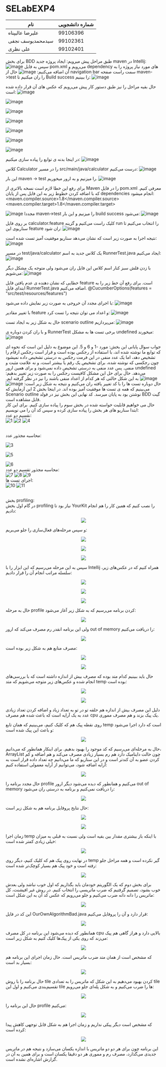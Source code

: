 # SELabEXP4
| نام          | شماره دانشجویی|
| ------------- | ------------- |
| علیرضا عالیپناه                  | 99106396      |
| سیدمحمدیوسف نجفی      | 99102361      |
| علی نظری                        | 99102401      |

برای بخش BDD طبق مراحل پیش میرویم:
ایجاد پروژه جدید maven در Intellij:
![image](https://github.com/user-attachments/assets/3c04e9f8-2a5f-453c-9697-8e36afb74dd6)
سپس به فایل pom.xml می‌رویم و dependency های مورد نیاز پروژه را به آن اضافه می‌کنیم:
![image](https://github.com/user-attachments/assets/c1335d0b-190b-4946-9cf9-69bcd2957dff)
حال از navigation bar سمت راست صفحه maven->test را ران میکنیم تا Build success را ببینیم:
![image](https://github.com/user-attachments/assets/21cebdeb-a711-46c7-b141-33b09c55798e)

حال بقیه مراحل را نیز طبق دستور کار پیش می‌رویم که عکس های آن قرار داده شده است:
![image](https://github.com/user-attachments/assets/7142260d-151c-4090-9302-a97ab38e95ba)

![image](https://github.com/user-attachments/assets/4edbfc3d-8af6-40df-959f-3337368e9d3b)

![image](https://github.com/user-attachments/assets/da8fb2f4-7828-49e5-9239-0aa56fd9bbd2)

![image](https://github.com/user-attachments/assets/58b4124f-008a-467d-97e9-ea3934e5b189)

![image](https://github.com/user-attachments/assets/f7fd81e7-092c-4846-8918-8e22efaedbc3)

![image](https://github.com/user-attachments/assets/9e99bfbe-7ea3-4b21-85ca-b7935e7ce960)

![image](https://github.com/user-attachments/assets/9104c9f1-fb80-44dc-9a7c-3bb0b664c7c0)

در اینجا بدنه ی توابع را پیاده سازی میکنیم:
![image](https://github.com/user-attachments/assets/fa286e5c-f9b4-4889-8ebb-7a7f550f1ca1)

کلاس Calculator را در مسیر src/main/java/calculator درست می‌کنیم:
![image](https://github.com/user-attachments/assets/1f61de84-8bd3-47e6-92eb-860e3744dd60)

این بار maven -> test را میزنیم و به ارور میخوریم.
![image](https://github.com/user-attachments/assets/e7f9e847-a2b2-443a-afe7-be9cdce9c238)

برای رفع این خطا لازم است نسخه بالاتری از Maven را در فایل pom.xml معرفی کنیم. 
که با اضافه کردن خطوط زیر به این فایل پس از پایان dependencies انجام میشود:
<properties>
 <maven.compiler.source>1.8</maven.compiler.source>
 <maven.compiler.target>1.8</maven.compiler.target>
</properties>

![image](https://github.com/user-attachments/assets/64da23a3-6614-4c98-8f9f-7e435e69eb6c)
مجددا maven->test را میزنیم و این بار build success می‌شود:
![image](https://github.com/user-attachments/assets/e2e96693-1b7e-4939-8fcd-2d247388ab61)

بر روی فایل calculator.feature کلیک راست می‌کنیم و گزینه run را انتخاب می‌کنیم تا سناریوی این feature ران شود:
![image](https://github.com/user-attachments/assets/0a327d80-5709-4636-8d85-3341f2e62901)

نتیجه اجرا به صورت زیر است که نشان می‌دهد سناریو موفقیت آمیز تست شده است:
![image](https://github.com/user-attachments/assets/358e394b-604f-4f7c-a08b-16d40311dc6a)


در مسیر test/java/calculator یک کلاس جدید به اسم RunnerTest.java ایجاد می‌کنیم:
![image](https://github.com/user-attachments/assets/23d04fdd-1bad-4e8c-906a-3a953f4bcdfd)

با زدن فلش سبز کنار اسم کلاس این فایل ران می‌شود ولی متوجه یک مشکل دیگر می‌شویم:
![image](https://github.com/user-attachments/assets/fb6d4795-7d5b-440e-b0b8-6211547a16b6)

خطایی که نشان دهنده ی عدم یافتن فایل feature است.
برای رفع آن خط زیر را به ابتدای فایل RunnerTest.java اضافه می‌کنیم.
@CucumberOptions(features = "src/test/resources/features")

با اجرای مجدد آن خروجی به صورت زیر نمایش داده می‌شود:
![image](https://github.com/user-attachments/assets/e9f95ec6-5a02-47f5-ace9-dffa04368bca)

با تغییر مقادیر feature و اعداد می توان نتیجه را تست کرد:
![image](https://github.com/user-attachments/assets/6cb4ba00-066a-49f3-815e-f9b0fe93deab)

حال به شکل زیر به ایجاد تست scenario outline می‌پردازیم:
![image](https://github.com/user-attachments/assets/329d071d-db57-46a3-8c84-df34d7f15f7f)

و با ران کردن دوباره ی RunnerTest برخی تست ها به مشکل undefined میخورند:
![image](https://github.com/user-attachments/assets/10df59ba-5988-41a3-ac15-2ea66fffd635)

جواب سوال پایانی این بخش: 
مورد -1 و 6 و 5.
این موضوع به دلیل این است که نحوه ای که توابع ما نوشته شده اند، با استفاده از رجکس بوده است و قرار است رجکس ارقام را تشخیص دهد، اما یک عدد منفی در این فرمت رجکس به درستی تشخیص داده نمیشود چون رجکسی که نوشته شده، برای تشخیص یک رقم یا بیشتر است، و نه علامت مثبت و منفی. پس عدد منفی به درستی تشخیص داده نمی‌شود و برای همین ارور undefined می‌دهد.
حال برای حل این مشکل کافیست رجکس را به صورت زیر تغییر بدهیم:
![image](https://github.com/user-attachments/assets/214119a4-ac1d-4202-a2f6-0293f184347b)
به این شکل حالتی که هر کدام از اعداد منفی باشند را نیز در نظر گرفته ایم.
حال دوباره تست ها را با کد تغییر یافته ران می‌کنیم و نتیجه به شکل زیر است:
![image](https://github.com/user-attachments/assets/21979bf0-56cd-4c0b-9d40-e08327925064)
می‌بینیم که همه ی تست ها موفقیت آمیز بوده اند.
در اینجا بخش 2 این آزمایش که Scenario outline نوشتن بود به پایان میرسد. کد نهایی این بخش نیز در فولد BDD گیت قابل مشاهده است.
</br>
حال می خواهیم قابلیت خواسته شده در بخش سوم را پیاده سازی کنیم. برای این کار ابتدا سناریو های هر بخش را پیاده سازی کرده و سپس کد آن را می نویسیم:
</br>
نقسیم دو عدد:
</br>
![1](https://github.com/user-attachments/assets/910dbb0b-efc7-442e-8a69-d89b38c42e9e)
![2](https://github.com/user-attachments/assets/e3cf6a93-075d-43bd-8f66-f5b238cf5c2f)
![4](https://github.com/user-attachments/assets/e31a8669-683e-47c7-ab63-550ccf5ef228)

</br>
محاسبه مجذور عدد:

![3](https://github.com/user-attachments/assets/fe86558b-7428-42dc-b026-952557c18174)

![5](https://github.com/user-attachments/assets/abd8b1ca-bb67-48ed-99bd-811bc0e06c1a)

![6](https://github.com/user-attachments/assets/f0082ae1-9140-4bec-9643-413ac98f7014)
</br>
محاسبه مجذور تقسیم دو عدد:
</br>
![7](https://github.com/user-attachments/assets/50422685-70ab-45f0-9beb-b303ca524068)
![8](https://github.com/user-attachments/assets/f76686d7-c9fb-45fe-a829-78f7cfb6f32d)
![9](https://github.com/user-attachments/assets/7230020c-561d-4916-bd34-3997e618221e)
</br>
اجرای تست ها:
</br>
![10](https://github.com/user-attachments/assets/c31044bf-6915-4c93-8ab5-ba210185af6b)
![11](https://github.com/user-attachments/assets/85779245-ed9b-4d92-94df-14b7c323fe91)

</br>
بخش profiling:
</br>
در گام اول بخش 
profiling
نیاز بود تا 
YourKit
را نصب کنیم که همین کار را هم انجام دادیم:

<p align="center">
  <img src="./images/install.png" />
</p>

و سپس مرحله‌های فعال‌سازی را جلو می‌بریم:

<p align="center">
  <img src="./images/activate1.png" />
</p>

<p align="center">
  <img src="./images/activate2.png" />
</p>

<p align="center">
  <img src="./images/activate3.png" />
</p>

سپس به این مرحله می‌رسیم که این ابزار را با 
Intellij
همراه کنیم که در عکس‌های زیر، سلسله مراتب انجام آن را قرار دادیم:

<p align="center">
  <img src="./images/integrate1.png" />
</p>

<p align="center">
  <img src="./images/integrate2.png" />
</p>

<p align="center">
  <img src="./images/integrate3.png" />
</p>

حال به مرحله 
profile 
کردن برنامه می‌رسیم که به شکل زیر آغاز می‌شود:

<p align="center">
  <img src="./images/javacup1.png" />
</p>

ولی این برنامه انقدر رم مصرف می‌کند که ارور
out of memory
را دریافت می‌کنیم:

<p align="center">
  <img src="./images/javacup2.png" />
</p>

مصرف منابع هم به شکل زیر بوده است:

<p align="center">
  <img src="./images/javacup3.png" />
</p>

<p align="center">
  <img src="./images/javacup4.png" />
</p>

حال باید ببینیم کدام متد بوده که مصرف بیش از اندازه داشته است که با بررسی‌های انجام شده و عکس‌های زیر متوجه می‌شویم که متد 
temp
بوده است:

<p align="center">
  <img src="./images/javacup5.png" />
</p>

<p align="center">
  <img src="./images/javacup6.png" />
</p>

دلیل این مصرف بیش از اندازه هم حلقه تو در تو به تعداد زیاد و اضافه کردن تعداد زیادی عدد به یک آرایه است که باعث شده هم مصرف 
cpu
یک پیک بزند و هم مصرف مموری.

روی نقطه پیک هم که کلیک کنیم، می‌بینیم که همان تابع 
temp
است که دارد اجرا می‌شود و باعث این پیک شده است:

<p align="center">
  <img src="./images/javacup7.png" />
</p>

حال به مرحله‌ای می‌رسیم که کد موجود را بهبود بدهیم. برای اینکار همانطور که می‌دانیم، 
ArrayList
چون حالت داینامیک دارد هم رم بسیار زیادی مصرف می‌کند و هم اضافه و کم کردن عضو به آن کندتر است و در این سناریو که ما می‌دانیم چه تعداد داده قرار است به آرایه اضافه شود، می‌توانیم از آرایه معمولی استفاده کنیم:

<p align="center">
  <img src="./images/temp.png" />
</p>

حال مجدد برنامه را 
profile
می‌کنیم و همانطور که دیده می‌شود دیگر ارور
out of memory 
را دریافت نمی‌کنیم و برنامه به درستی ران می‌شود:

<p align="center">
  <img src="./images/javacup8.png" />
</p>

حال نتایح پروفایل برنامه هم به شکل زیر است:

<p align="center">
  <img src="./images/javacup9.png" />
</p>

<p align="center">
  <img src="./images/javacup10.png" />
</p>

زمان اجرا 
temp
با اینکه باز بیشتری مقدار بین بقیه است ولی نسبت به قبلی به میزان خیلی زیادی کمتر شده است:

<p align="center">
  <img src="./images/javacup11.png" />
</p>

در نهایت روی پیک هم که کلیک کنیم، دیگر روی 
temp
گیر نکرده است و همه مراحل جلو رفته است و خود پیک هم بسیار کوچک‌تر شده است:

<p align="center">
  <img src="./images/javacup12.png" />
</p>

برای بخش دوم که یک الگوریتم خودمان باید بگذاریم که اول خوب نباشد ولی بعدش خوب بشود، تصمیم گرفتیم که ضرب ماتریسی را انتخاب کنیم. در روش غیر افیشنت، کل ماتریس را دانه دانه ضرب می‌کنیم و جلو می‌رویم که عکس کد آن به این شکل است:

<p align="center">
  <img src="./images/mul1.png" />
</p>

این کد در فایل
OurOwnAlgorithmBad.java
قرار دارد و آن را پروفایل می‌کنیم:

<p align="center">
  <img src="./images/inefficient1.png" />
</p>

همانطور که دیده می‌شود این برنامه در کل مصرف 
cpu
بالایی دارد و هراز گاهی هم پیک می‌زند که روی یکی از پیک‌ها کلیک کنیم به شکل زیر است:

<p align="center">
  <img src="./images/inefficient3.png" />
</p>

که مشخص است از همان متد ضرب ماتریس است. حال زمان اجرای این برنامه هم بسیار بد است:

<p align="center">
  <img src="./images/inefficient2.png" />
</p>

حال برنامه را با روش 
tile
کردن بهبود می‌دهیم به این شکل که ماتریس را به تعدادی 
tile
تقسیم‌بندی می‌کنیم و اول این 
tile
ها را ضرب می‌کنیم و به شکل پله‌ای جلو می‌رویم:

<p align="center">
  <img src="./images/mul2.png" />
</p>

حال این برنامه را 
profile
می‌کنیم:

<p align="center">
  <img src="./images/efficient1.png" />
</p>

که مشخص است دیگر پیکی نداریم و زمان اجرا هم به شکل قابل توجهی کاهش پیدا کرده است:

<p align="center">
  <img src="./images/efficient2.png" />
</p>

این برنامه چون برای هر دو دو ماتریس با اندازه یکسان می‌سازد و نتیجه هم در ماتریس جدیدی می‌گذارد، مصرف رم و مموری هر دو دقیقا یکسان است و برای همین به آن در گزارش اشاره‌ای نشده است.
